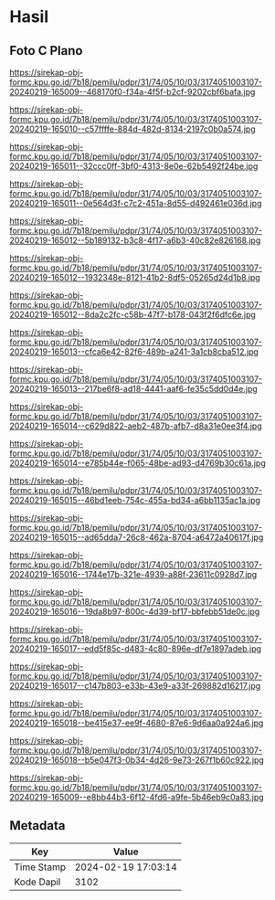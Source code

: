 # Hasil

## Foto C Plano

https://sirekap-obj-formc.kpu.go.id/7b18/pemilu/pdpr/31/74/05/10/03/3174051003107-20240219-165009--468170f0-f34a-4f5f-b2cf-9202cbf6bafa.jpg

https://sirekap-obj-formc.kpu.go.id/7b18/pemilu/pdpr/31/74/05/10/03/3174051003107-20240219-165010--c57ffffe-884d-482d-8134-2197c0b0a574.jpg

https://sirekap-obj-formc.kpu.go.id/7b18/pemilu/pdpr/31/74/05/10/03/3174051003107-20240219-165011--32ccc0ff-3bf0-4313-8e0e-62b5492f24be.jpg

https://sirekap-obj-formc.kpu.go.id/7b18/pemilu/pdpr/31/74/05/10/03/3174051003107-20240219-165011--0e564d3f-c7c2-451a-8d55-d492461e036d.jpg

https://sirekap-obj-formc.kpu.go.id/7b18/pemilu/pdpr/31/74/05/10/03/3174051003107-20240219-165012--5b189132-b3c8-4f17-a6b3-40c82e826168.jpg

https://sirekap-obj-formc.kpu.go.id/7b18/pemilu/pdpr/31/74/05/10/03/3174051003107-20240219-165012--1932348e-8121-41b2-8df5-05265d24d1b8.jpg

https://sirekap-obj-formc.kpu.go.id/7b18/pemilu/pdpr/31/74/05/10/03/3174051003107-20240219-165012--8da2c2fc-c58b-47f7-b178-043f2f6dfc6e.jpg

https://sirekap-obj-formc.kpu.go.id/7b18/pemilu/pdpr/31/74/05/10/03/3174051003107-20240219-165013--cfca6e42-82f6-489b-a241-3a1cb8cba512.jpg

https://sirekap-obj-formc.kpu.go.id/7b18/pemilu/pdpr/31/74/05/10/03/3174051003107-20240219-165013--217be6f8-ad18-4441-aaf6-fe35c5dd0d4e.jpg

https://sirekap-obj-formc.kpu.go.id/7b18/pemilu/pdpr/31/74/05/10/03/3174051003107-20240219-165014--c629d822-aeb2-487b-afb7-d8a31e0ee3f4.jpg

https://sirekap-obj-formc.kpu.go.id/7b18/pemilu/pdpr/31/74/05/10/03/3174051003107-20240219-165014--e785b44e-f065-48be-ad93-d4769b30c61a.jpg

https://sirekap-obj-formc.kpu.go.id/7b18/pemilu/pdpr/31/74/05/10/03/3174051003107-20240219-165015--46bd1eeb-754c-455a-bd34-a6bb1135ac1a.jpg

https://sirekap-obj-formc.kpu.go.id/7b18/pemilu/pdpr/31/74/05/10/03/3174051003107-20240219-165015--ad65dda7-26c8-462a-8704-a6472a40617f.jpg

https://sirekap-obj-formc.kpu.go.id/7b18/pemilu/pdpr/31/74/05/10/03/3174051003107-20240219-165016--1744e17b-321e-4939-a88f-23611c0928d7.jpg

https://sirekap-obj-formc.kpu.go.id/7b18/pemilu/pdpr/31/74/05/10/03/3174051003107-20240219-165016--19da8b97-800c-4d39-bf17-bbfebb51de0c.jpg

https://sirekap-obj-formc.kpu.go.id/7b18/pemilu/pdpr/31/74/05/10/03/3174051003107-20240219-165017--edd5f85c-d483-4c80-896e-df7e1897adeb.jpg

https://sirekap-obj-formc.kpu.go.id/7b18/pemilu/pdpr/31/74/05/10/03/3174051003107-20240219-165017--c147b803-e33b-43e9-a33f-269882d16217.jpg

https://sirekap-obj-formc.kpu.go.id/7b18/pemilu/pdpr/31/74/05/10/03/3174051003107-20240219-165018--be415e37-ee9f-4680-87e6-9d6aa0a924a6.jpg

https://sirekap-obj-formc.kpu.go.id/7b18/pemilu/pdpr/31/74/05/10/03/3174051003107-20240219-165018--b5e047f3-0b34-4d26-9e73-267f1b60c922.jpg

https://sirekap-obj-formc.kpu.go.id/7b18/pemilu/pdpr/31/74/05/10/03/3174051003107-20240219-165009--e8bb44b3-6f12-4fd6-a9fe-5b46eb9c0a83.jpg


## Metadata

| Key        | Value               |
| ---------- | ------------------- |
| Time Stamp | 2024-02-19 17:03:14 |
| Kode Dapil | 3102                |



